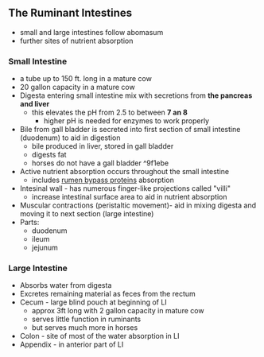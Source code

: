 ## The Ruminant Intestines
- small and large intestines follow abomasum
- further sites of nutrient absorption
### Small Intestine
- a tube up to 150 ft. long in a mature cow
- 20 gallon capacity in a mature cow
- Digesta entering small intestine mix with secretions from **the pancreas and liver**
	- this elevates the pH from 2.5 to between **7 an 8**
		- higher pH is needed for enzymes to work properly
- Bile from gall bladder is secreted into first section of small intestine (duodenum) to aid in digestion
	- bile produced in liver, stored in gall bladder
	- digests fat
	- horses do not have a gall bladder ^9f1ebe
- Active nutrient absorption occurs throughout the small intestine
	- includes [rumen bypass proteins](https://www.feedvalid.eu/en/productattribute/product-group/rumen-bypass-proteins/) absorption
- Intesinal wall - has numerous finger-like projections called "villi" 
	- increase intestinal surface area to aid in nutrient absorption
- Muscular contractions (peristaltic movement)- aid in mixing digesta and moving it to next section (large intestine)
- Parts:
	- duodenum
	- ileum
	- jejunum

### Large Intestine
- Absorbs water from digesta 
- Excretes remaining material as feces from the rectum
- Cecum - large blind pouch at beginning of LI
	- approx 3ft long with 2 gallon capacity in mature cow
	- serves little function in ruminants
	- but serves much more in horses
- Colon - site of most of the water absorption in LI
- Appendix - in anterior part of LI
